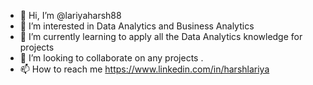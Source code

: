 - 👋 Hi, I’m @lariyaharsh88
- 👀 I’m interested in Data Analytics and Business Analytics
- 🌱 I’m currently learning to apply all the Data Analytics knowledge for  projects
- 💞️ I’m looking to collaborate on any projects .
- 📫 How to reach me https://www.linkedin.com/in/harshlariya

<!---
lariyaharsh88/lariyaharsh88 is a ✨ special ✨ repository because its `README.md` (this file) appears on your GitHub profile.
You can click the Preview link to take a look at your changes.
--->
